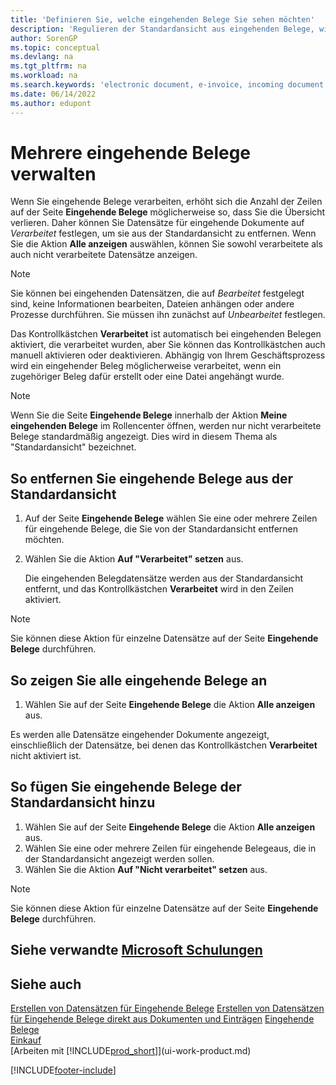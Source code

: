 ```yaml
---
title: 'Definieren Sie, welche eingehenden Belege Sie sehen möchten'
description: 'Regulieren der Standardansicht aus eingehenden Belege, wie Erechnungen, um die Übersicht verarbeiteten und nicht verarbeiteten Datensätzen zu verbessern.'
author: SorenGP
ms.topic: conceptual
ms.devlang: na
ms.tgt_pltfrm: na
ms.workload: na
ms.search.keywords: 'electronic document, e-invoice, incoming document, OCR, ecommerce, document exchange, import invoice'
ms.date: 06/14/2022
ms.author: edupont
---
```

# <a name="manage-many-incoming-document-records"></a>Mehrere eingehende Belege verwalten

Wenn Sie eingehende Belege verarbeiten, erhöht sich die Anzahl der Zeilen auf der Seite **Eingehende Belege** möglicherweise so, dass Sie die Übersicht verlieren. Daher können Sie Datensätze für eingehende Dokumente auf *Verarbeitet* festlegen, um sie aus der Standardansicht zu entfernen. Wenn Sie die Aktion **Alle anzeigen** auswählen, können Sie sowohl verarbeitete als auch nicht verarbeitete Datensätze anzeigen.

> [!NOTE]  
> Sie können bei eingehenden Datensätzen, die auf *Bearbeitet* festgelegt sind, keine Informationen bearbeiten, Dateien anhängen oder andere Prozesse durchführen. Sie müssen ihn zunächst auf *Unbearbeitet* festlegen.

Das Kontrollkästchen **Verarbeitet** ist automatisch bei eingehenden Belegen aktiviert, die verarbeitet wurden, aber Sie können das Kontrollkästchen auch manuell aktivieren oder deaktivieren. Abhängig von Ihrem Geschäftsprozess wird ein eingehender Beleg möglicherweise verarbeitet, wenn ein zugehöriger Beleg dafür erstellt oder eine Datei angehängt wurde.

> [!NOTE]  
> Wenn Sie die Seite **Eingehende Belege** innerhalb der Aktion **Meine eingehenden Belege** im Rollencenter öffnen, werden nur nicht verarbeitete Belege standardmäßig angezeigt. Dies wird in diesem Thema als "Standardansicht" bezeichnet.

## <a name="to-remove-incoming-document-records-from-the-default-view"></a>So entfernen Sie eingehende Belege aus der Standardansicht

1. Auf der Seite **Eingehende Belege** wählen Sie eine oder mehrere Zeilen für eingehende Belege, die Sie von der Standardansicht entfernen möchten.
2. Wählen Sie die Aktion **Auf "Verarbeitet" setzen** aus.

    Die eingehenden Belegdatensätze werden aus der Standardansicht entfernt, und das Kontrollkästchen **Verarbeitet** wird in den Zeilen aktiviert.

> [!NOTE]  
> Sie können diese Aktion für einzelne Datensätze auf der Seite **Eingehende Belege** durchführen.

## <a name="to-view-all-incoming-document-records"></a>So zeigen Sie alle eingehende Belege an

1. Wählen Sie auf der Seite **Eingehende Belege** die Aktion **Alle anzeigen** aus.

Es werden alle Datensätze eingehender Dokumente angezeigt, einschließlich der Datensätze, bei denen das Kontrollkästchen **Verarbeitet** nicht aktiviert ist.

## <a name="to-add-incoming-document-records-to-the-default-view"></a>So fügen Sie eingehende Belege der Standardansicht hinzu

1. Wählen Sie auf der Seite **Eingehende Belege** die Aktion **Alle anzeigen** aus.
2. Wählen Sie eine oder mehrere Zeilen für eingehende Belegeaus, die in der Standardansicht angezeigt werden sollen.
3. Wählen Sie die Aktion **Auf "Nicht verarbeitet" setzen** aus.  

> [!NOTE]  
> Sie können diese Aktion für einzelne Datensätze auf der Seite **Eingehende Belege** durchführen.

## <a name="see-related-microsoft-training"></a>Siehe verwandte [Microsoft Schulungen](/training/modules/incoming-documents-dynamics-365-business-central/)

## <a name="see-also"></a>Siehe auch
  
[Erstellen von Datensätzen für Eingehende Belege](across-how-create-income-document-records.md)
[Erstellen von Datensätzen für Eingehende Belege direkt aus Dokumenten und Einträgen](across-how-connect-disconnect-income-document-records.md)
[Eingehende Belege](across-income-documents.md)  
[Einkauf](purchasing-manage-purchasing.md)  
[Arbeiten mit [!INCLUDE[prod_short](includes/prod_short.md)]](ui-work-product.md)


[!INCLUDE[footer-include](includes/footer-banner.md)]
